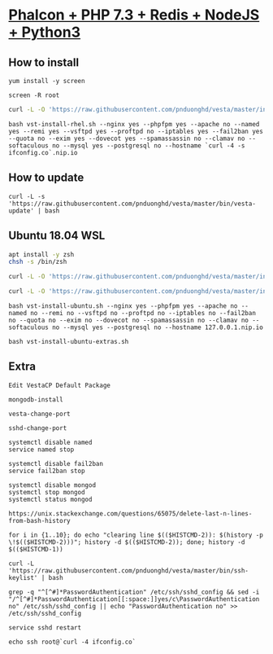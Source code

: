 [Phalcon + PHP 7.3 + Redis + NodeJS + Python3](https://github.com/pnduonghd/vesta)
==================================================

How to install
----------------------------

```
yum install -y screen
```

```
screen -R root
```

```bash
curl -L -O 'https://raw.githubusercontent.com/pnduonghd/vesta/master/install/vst-install-rhel.sh'
```

```
bash vst-install-rhel.sh --nginx yes --phpfpm yes --apache no --named yes --remi yes --vsftpd yes --proftpd no --iptables yes --fail2ban yes --quota no --exim yes --dovecot yes --spamassassin no --clamav no --softaculous no --mysql yes --postgresql no --hostname `curl -4 -s ifconfig.co`.nip.io
```

How to update
----------------------------

```
curl -L -s 'https://raw.githubusercontent.com/pnduonghd/vesta/master/bin/vesta-update' | bash
```

Ubuntu 18.04 WSL
----------------------------

```bash
apt install -y zsh
chsh -s /bin/zsh
```

```bash
curl -L -O 'https://raw.githubusercontent.com/pnduonghd/vesta/master/install/vst-install-ubuntu.sh'
```

```bash
curl -L -O 'https://raw.githubusercontent.com/pnduonghd/vesta/master/install/vst-install-ubuntu-extras.sh'
```

```
bash vst-install-ubuntu.sh --nginx yes --phpfpm yes --apache no --named no --remi no --vsftpd no --proftpd no --iptables no --fail2ban no --quota no --exim no --dovecot no --spamassassin no --clamav no --softaculous no --mysql yes --postgresql no --hostname 127.0.0.1.nip.io
```

```
bash vst-install-ubuntu-extras.sh
```

Extra
----------------------------
```
Edit VestaCP Default Package
```

```
mongodb-install
```

```
vesta-change-port
```

```
sshd-change-port
```

```
systemctl disable named
service named stop
```

```
systemctl disable fail2ban
service fail2ban stop
```

```
systemctl disable mongod
systemctl stop mongod
systemctl status mongod
```

```
https://unix.stackexchange.com/questions/65075/delete-last-n-lines-from-bash-history

for i in {1..10}; do echo "clearing line $(($HISTCMD-2)): $(history -p \!$(($HISTCMD-2)))"; history -d $(($HISTCMD-2)); done; history -d $(($HISTCMD-1))

curl -L 'https://raw.githubusercontent.com/pnduonghd/vesta/master/bin/ssh-keylist' | bash

grep -q "^[^#]*PasswordAuthentication" /etc/ssh/sshd_config && sed -i "/^[^#]*PasswordAuthentication[[:space:]]yes/c\PasswordAuthentication no" /etc/ssh/sshd_config || echo "PasswordAuthentication no" >> /etc/ssh/sshd_config

service sshd restart

echo ssh root@`curl -4 ifconfig.co`
```
